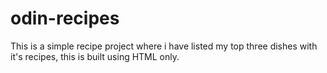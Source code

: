 # odin-recipes
This is a simple recipe project where i have listed my top three dishes with it's recipes, this is built using HTML only.
